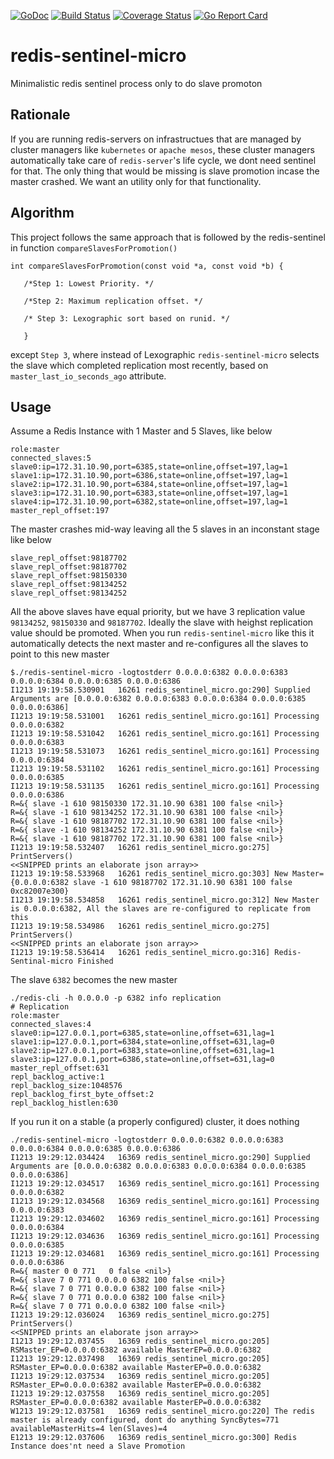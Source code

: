 [![GoDoc](https://godoc.org/github.com/dhilipkumars/redis-sentinel-micro?status.svg)](https://godoc.org/github.com/dhilipkumars/redis-sentinel-micro)
[![Build Status](https://drone.io/github.com/dhilipkumars/redis-sentinel-micro/status.png)](https://drone.io/github.com/dhilipkumars/redis-sentinel-micro/latest)
[![Coverage Status](https://coveralls.io/repos/github/dhilipkumars/redis-sentinel-micro/badge.svg)](https://coveralls.io/github/dhilipkumars/redis-sentinel-micro)
[![Go Report Card](https://goreportcard.com/badge/github.com/dhilipkumars/redis-sentinel-micro)](https://goreportcard.com/report/github.com/dhilipkumars/redis-sentinel-micro)

# redis-sentinel-micro
Minimalistic redis sentinel process only to do slave promoton

## Rationale 
If you are running redis-servers on infrastructues that are managed by cluster managers like `kubernetes` or `apache mesos`, these cluster managers automatically take care of `redis-server`'s life cycle, we dont need sentinel for that.  The only thing that would be missing is slave promotion incase the master crashed.  We want an utility only for that functionality. 

## Algorithm
This project follows the same approach that is followed by the redis-sentinel in function `compareSlavesForPromotion()`
```
int compareSlavesForPromotion(const void *a, const void *b) {
   
   /*Step 1: Lowest Priority. */

   /*Step 2: Maximum replication offset. */
   
   /* Step 3: Lexographic sort based on runid. */
   
   }
```
except `Step 3`, where instead of Lexographic `redis-sentinel-micro` selects the slave which completed replication most recently, based on `master_last_io_seconds_ago` attribute.


## Usage
Assume a Redis Instance with 1 Master and 5 Slaves, like below
```
role:master
connected_slaves:5
slave0:ip=172.31.10.90,port=6385,state=online,offset=197,lag=1
slave1:ip=172.31.10.90,port=6386,state=online,offset=197,lag=1
slave2:ip=172.31.10.90,port=6384,state=online,offset=197,lag=1
slave3:ip=172.31.10.90,port=6383,state=online,offset=197,lag=1
slave4:ip=172.31.10.90,port=6382,state=online,offset=197,lag=1
master_repl_offset:197
```
The master crashes mid-way leaving all the 5 slaves in an inconstant stage like below
```
slave_repl_offset:98187702
slave_repl_offset:98187702
slave_repl_offset:98150330
slave_repl_offset:98134252
slave_repl_offset:98134252
```
All the above slaves have equal priority, but we have 3 replication value `98134252`, `98150330` and `98187702`. Ideally the slave with heighst replication value should be promoted. 
When you run `redis-sentinel-micro` like this it automatically detects the next master and re-configures all the slaves to point to this new master
```
$./redis-sentinel-micro -logtostderr 0.0.0.0:6382 0.0.0.0:6383 0.0.0.0:6384 0.0.0.0:6385 0.0.0.0:6386        
I1213 19:19:58.530901   16261 redis_sentinel_micro.go:290] Supplied Arguments are [0.0.0.0:6382 0.0.0.0:6383 0.0.0.0:6384 0.0.0.0:6385 0.0.0.0:6386]
I1213 19:19:58.531001   16261 redis_sentinel_micro.go:161] Processing 0.0.0.0:6382
I1213 19:19:58.531042   16261 redis_sentinel_micro.go:161] Processing 0.0.0.0:6383
I1213 19:19:58.531073   16261 redis_sentinel_micro.go:161] Processing 0.0.0.0:6384
I1213 19:19:58.531102   16261 redis_sentinel_micro.go:161] Processing 0.0.0.0:6385
I1213 19:19:58.531135   16261 redis_sentinel_micro.go:161] Processing 0.0.0.0:6386
R=&{ slave -1 610 98150330 172.31.10.90 6381 100 false <nil>}
R=&{ slave -1 610 98134252 172.31.10.90 6381 100 false <nil>}
R=&{ slave -1 610 98187702 172.31.10.90 6381 100 false <nil>}
R=&{ slave -1 610 98134252 172.31.10.90 6381 100 false <nil>}
R=&{ slave -1 610 98187702 172.31.10.90 6381 100 false <nil>}
I1213 19:19:58.532407   16261 redis_sentinel_micro.go:275] PrintServers()
<<SNIPPED prints an elaborate json array>>
I1213 19:19:58.533968   16261 redis_sentinel_micro.go:303] New Master={0.0.0.0:6382 slave -1 610 98187702 172.31.10.90 6381 100 false 0xc82007e300}
I1213 19:19:58.534858   16261 redis_sentinel_micro.go:312] New Master is 0.0.0.0:6382, All the slaves are re-configured to replicate from this
I1213 19:19:58.534986   16261 redis_sentinel_micro.go:275] PrintServers()
<<SNIPPED prints an elaborate json array>>
I1213 19:19:58.536414   16261 redis_sentinel_micro.go:316] Redis-Sentinal-micro Finished
```
The slave `6382` becomes the new master
```
./redis-cli -h 0.0.0.0 -p 6382 info replication
# Replication
role:master
connected_slaves:4
slave0:ip=127.0.0.1,port=6385,state=online,offset=631,lag=1
slave1:ip=127.0.0.1,port=6384,state=online,offset=631,lag=0
slave2:ip=127.0.0.1,port=6383,state=online,offset=631,lag=1
slave3:ip=127.0.0.1,port=6386,state=online,offset=631,lag=0
master_repl_offset:631
repl_backlog_active:1
repl_backlog_size:1048576
repl_backlog_first_byte_offset:2
repl_backlog_histlen:630
```

If you run it on a stable (a properly configured) cluster, it does nothing
```
./redis-sentinel-micro -logtostderr 0.0.0.0:6382 0.0.0.0:6383 0.0.0.0:6384 0.0.0.0:6385 0.0.0.0:6386
I1213 19:29:12.034424   16369 redis_sentinel_micro.go:290] Supplied Arguments are [0.0.0.0:6382 0.0.0.0:6383 0.0.0.0:6384 0.0.0.0:6385 0.0.0.0:6386]
I1213 19:29:12.034517   16369 redis_sentinel_micro.go:161] Processing 0.0.0.0:6382
I1213 19:29:12.034568   16369 redis_sentinel_micro.go:161] Processing 0.0.0.0:6383
I1213 19:29:12.034602   16369 redis_sentinel_micro.go:161] Processing 0.0.0.0:6384
I1213 19:29:12.034636   16369 redis_sentinel_micro.go:161] Processing 0.0.0.0:6385
I1213 19:29:12.034681   16369 redis_sentinel_micro.go:161] Processing 0.0.0.0:6386
R=&{ master 0 0 771   0 false <nil>}
R=&{ slave 7 0 771 0.0.0.0 6382 100 false <nil>}
R=&{ slave 7 0 771 0.0.0.0 6382 100 false <nil>}
R=&{ slave 7 0 771 0.0.0.0 6382 100 false <nil>}
R=&{ slave 7 0 771 0.0.0.0 6382 100 false <nil>}
I1213 19:29:12.036024   16369 redis_sentinel_micro.go:275] PrintServers()
<<SNIPPED prints an elaborate json array>>
I1213 19:29:12.037455   16369 redis_sentinel_micro.go:205] RSMaster_EP=0.0.0.0:6382 available MasterEP=0.0.0.0:6382
I1213 19:29:12.037498   16369 redis_sentinel_micro.go:205] RSMaster_EP=0.0.0.0:6382 available MasterEP=0.0.0.0:6382
I1213 19:29:12.037534   16369 redis_sentinel_micro.go:205] RSMaster_EP=0.0.0.0:6382 available MasterEP=0.0.0.0:6382
I1213 19:29:12.037558   16369 redis_sentinel_micro.go:205] RSMaster_EP=0.0.0.0:6382 available MasterEP=0.0.0.0:6382
W1213 19:29:12.037581   16369 redis_sentinel_micro.go:220] The redis master is already configured, dont do anything SyncBytes=771 availableMasterHits=4 len(Slaves)=4
E1213 19:29:12.037606   16369 redis_sentinel_micro.go:300] Redis Instance does'nt need a Slave Promotion
```
